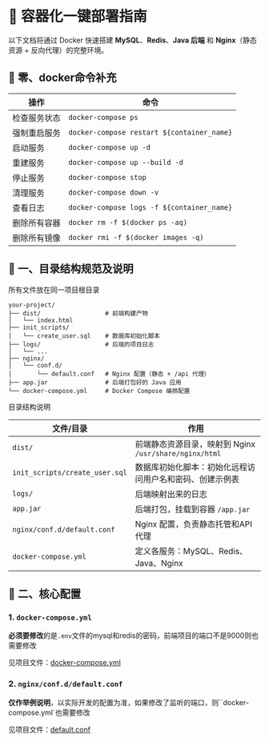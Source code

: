 # 🚀 容器化一键部署指南

以下文档将通过 Docker 快速搭建 **MySQL**、**Redis**、**Java 后端** 和 **Nginx**（静态资源 + 反向代理）的完整环境。

## 🐳 零、docker命令补充

| 操作         | 命令                                       |
| ------------ | ------------------------------------------ |
| 检查服务状态 | `docker-compose ps`                        |
| 强制重启服务 | `docker-compose restart ${container_name}` |
| 启动服务     | `docker-compose up -d`                     |
| 重建服务     | `docker-compose up --build -d`             |
| 停止服务     | `docker-compose stop`                      |
| 清理服务     | `docker-compose down -v`                   |
| 查看日志     | `docker-compose logs -f ${container_name}` |
| 删除所有容器 | `docker rm -f $(docker ps -aq)`            |
| 删除所有镜像 | `docker rmi -f $(docker images -q)`        |

## 📂 一、目录结构规范及说明

所有文件放在同一项目根目录

```
your-project/
├── dist/                  # 前端构建产物
│   └── index.html
├── init_scripts/
│   └── create_user.sql    # 数据库初始化脚本
├── logs/                  # 后端的项目日志
│   └── ...
├── nginx/
│   └── conf.d/
│       └── default.conf   # Nginx 配置（静态 + /api 代理）
├── app.jar                # 后端打包好的 Java 应用
└── docker-compose.yml     # Docker Compose 编排配置
```

目录结构说明

| 文件/目录                      | 作用                                                     |
| ------------------------------ | -------------------------------------------------------- |
| `dist/`                        | 前端静态资源目录，映射到 Nginx `/usr/share/nginx/html`   |
| `init_scripts/create_user.sql` | 数据库初始化脚本：初始化远程访问用户名和密码、创建示例表 |
| `logs/`                        | 后端映射出来的日志                                       |
| `app.jar`                      | 后端打包，挂载到容器 `/app.jar`                          |
| `nginx/conf.d/default.conf`    | Nginx 配置，负责静态托管和API代理                        |
| `docker-compose.yml`           | 定义各服务：MySQL、Redis、Java、Nginx                    |

## 📝 二、核心配置

### 1. `docker-compose.yml`

**必须要修改**的是`.env`文件的mysql和redis的密码，前端项目的端口不是9000则也需要修改

见项目文件：[docker-compose.yml](https://github.com/01Petard/app-docker-compose/blob/main/project_folder/docker-compose.yml)

### 2. `nginx/conf.d/default.conf`

**仅作举例说明**，以实际开发的配置为准，如果修改了监听的端口，则``docker-compose.yml`也需要修改

见项目文件：[default.conf](https://github.com/01Petard/app-docker-compose/blob/main/project_folder/nginx/conf.d/default.conf)